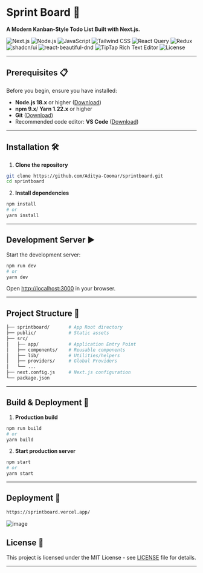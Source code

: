 # Sprint Board 🚀

**A Modern Kanban-Style Todo List Built with Next.js.**

![Next.js](https://img.shields.io/badge/Next.js-000000?logo=next.js&logoColor=white)
![Node.js](https://img.shields.io/badge/Node.js-339933?logo=node.js&logoColor=white)
![JavaScript](https://img.shields.io/badge/JavaScript-F7DF1E?logo=javascript&logoColor=black)
![Tailwind CSS](https://img.shields.io/badge/Tailwind_CSS-0891B2?logo=tailwind-css&logoColor=white)
![React Query](https://img.shields.io/badge/React_Query-FF4154?logo=react-query&logoColor=white)
![Redux](https://img.shields.io/badge/Redux-764ABC?logo=redux&logoColor=white)
![shadcn/ui](https://img.shields.io/badge/shadcn%2Fui-6D28D9?logo=react&logoColor=white)
![react-beautiful-dnd](https://img.shields.io/badge/react_Beautiful_DnD-00D3F8?logo=react&logoColor=white)
![TipTap Rich Text Editor](https://img.shields.io/badge/TipTap_Rich_Text_Editor-FF5C5C?logo=tiptap&logoColor=white)
![License](https://img.shields.io/badge/License-MIT-blue)

---

## Prerequisites 📋

Before you begin, ensure you have installed:
- **Node.js 18.x** or higher ([Download](https://nodejs.org/))
- **npm 9.x**/ **Yarn 1.22.x** or higher
- **Git** ([Download](https://git-scm.com/))
- Recommended code editor: **VS Code** ([Download](https://code.visualstudio.com/))

---

## Installation 🛠️

1. **Clone the repository**
```bash
git clone https://github.com/Aditya-Coomar/sprintboard.git
cd sprintboard
```

2. **Install dependencies**
```bash
npm install
# or
yarn install
```
---

## Development Server ▶️

Start the development server:
```bash
npm run dev
# or
yarn dev
```
Open [http://localhost:3000](http://localhost:3000) in your browser.

---

## Project Structure 📁

```bash
├── sprintboard/       # App Root directory
├── public/            # Static assets
├── src/
│   ├── app/           # Application Entry Point
│   ├── components/    # Reusable components
│   ├── lib/           # Utilities/helpers
│   ├── providers/     # Global Providers
│   └── ...
├── next.config.js     # Next.js configuration
└── package.json
```

---

## Build & Deployment 🚀

1. **Production build**
```bash
npm run build
# or
yarn build
```

2. **Start production server**
```bash
npm start
# or
yarn start
```

---

## Deployment 🚀

```bash
https://sprintboard.vercel.app/

```
![image](https://github.com/user-attachments/assets/1526b784-cee1-486c-bb83-cf69e4e4a7be)


## License 📄

This project is licensed under the MIT License - see [LICENSE](LICENSE) file for details.

---
